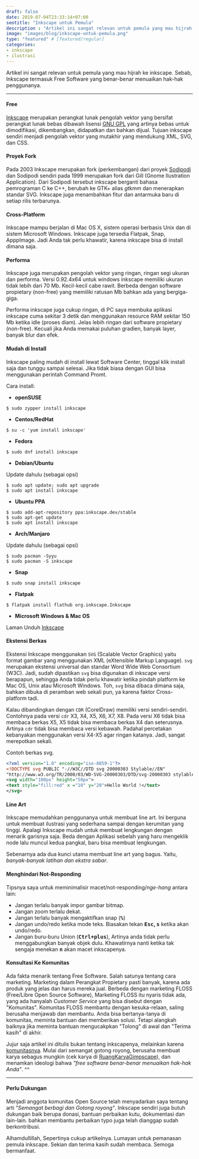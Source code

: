 ```yaml
---
draft: false
date: 2019-07-04T23:33:14+07:00
seotitle: "Inkscape untuk Pemula"
description : "Artikel ini sangat relevan untuk pemula yang mau hijrah ke inkscape. Serta hal-hal yang perlu diketahui tentang inkscape dasar mulai dari pemasangan, performa, komunitas, dan kebebasan perangkat lunak."
image: "images/blog/inkscape-untuk-pemula.png"
type: "featured" # [featured/regular]
categories:
- inkscape
- ilustrasi
---
```


Artikel ini sangat relevan untuk pemula yang mau hijrah ke inkscape. Sebab, Inkscape termasuk Free Software yang benar-benar menuaikan hak-hak penggunanya.

***

#### Free

[Inkscape] merupakan perangkat lunak pengolah vektor yang bersifat perangkat lunak bebas dibawah lisensi [GNU GPL](https://id.m.wikipedia.org/wiki/GNU_GPL) yang artinya bebas untuk dimodifikasi, dikembangkan, didapatkan dan bahkan dijual. Tujuan inkscape sendiri menjadi pengolah vektor yang mutakhir yang mendukung XML, SVG, dan CSS.

#### Proyek Fork

Pada 2003 Inkscape merupakan fork (perkembangan) dari proyek [Sodipodi](https://id.m.wikipedia.org/wiki/Sodipodi) dan Sodipodi sendiri pada 1999 merupakan fork dari Gill (Gnome Ilustration Application). Dari Sodipodi tersebut inkscape berganti bahasa pemrograman C ke C++, berubah ke GTK+ alias _gtkmm_ dan menerapkan standar SVG. Inkscape juga menambahkan fitur dan antarmuka baru di setiap rilis terbarunya.

#### Cross-Platform

Inkscape mampu berjalan di Mac OS X, sistem operasi berbasis Unix dan di sistem Microsoft Windows. Inkscape juga tersedia Flatpak, Snap, ApppImage. Jadi Anda tak perlu khawatir, karena inkscape bisa di install dimana saja.

#### Performa

Inkscape juga merupakan pengolah vektor yang ringan, ringan segi ukuran dan performa. Versi 0.92.4x64 untuk windows inkscape memiliki ukuran tidak lebih dari 70 Mb. Kecil-kecil cabe rawit. Berbeda dengan software propietary (non-free) yang memiliki ratusan Mb bahkan ada yang bergiga-giga.

Performa inkscape juga cukup ringan, di PC saya membuka aplikasi inkscape cuma sekitar 3 detik dan menggunakan resource RAM sekitar 150 Mb ketika idle (proses diam). Jelas lebih ringan dari software propietary (non-free). Kecuali jika Anda memakai puluhan gradien, banyak layer, banyak blur dan efek.

#### Mudah di Install

Inkscape paling mudah di install lewat Software Center, tinggal klik install saja dan tunggu sampai selesai. Jika tidak biasa dengan GUI bisa menggunakan perintah Command Promt.

Cara install:

- **openSUSE**

```
$ sudo zypper install inkscape
```

- **Centos/RedHat**

```
$ su -c 'yum install inkscape'
```

- **Fedora**

```
$ sudo dnf install inkscape
```

- **Debian/Ubuntu**

Update dahulu (sebagai opsi)

```
$ sudo apt update; sudo apt upgrade
$ sudo apt install inkscape
```

- **Ubuntu PPA**

```
$ sudo add-apt-repository ppa:inkscape.dev/stable
$ sudo apt-get update
$ sudo apt install inkscape
```

- **Arch/Manjaro**

Update dahulu (sebagai opsi)

```
$ sudo pacman -Syyu
$ sudo pacman -S inkscape
```

- **Snap**

```
$ sudo snap install inkscape
```

- **Flatpak**
```
$ flatpak install flathub org.inkscape.Inkscape
```

- **Microsoft Windows & Mac OS**

Laman Unduh [Inkscape]

#### Ekstensi Berkas

Ekstensi Inkscape menggunakan `SVG` (Scalable Vector Graphics) yaitu format gambar yang menggunakan XML (eXtensible Markup Language). `svg` merupakan ekstensi universal dan standar Word Wide Web Consortium (W3C). Jadi, sudah dipastikan `svg` bisa digunakan di inkscape versi berapapun, sehingga Anda tidak perlu khawatir ketika pindah platform ke Mac OS, Unix atau Microsoft Windows. Toh, `svg` bisa dibaca dimana saja, bahkan dibuka di peramban web sekali pun, ya karena faktor Cross-platform tadi.

Kalau dibandingkan dengan `CDR` (CorelDraw) memiliki versi sendiri-sendiri. Contohnya pada versi `cdr` X3, X4, X5, X6, X7, X8. Pada versi X6 tidak bisa membaca berkas X5, X5 tidak bisa membaca berkas X4 dan seterusnya. Artinya `cdr` tidak bisa membaca versi kebawah. Padahal percetakan kebanyakan menggunakan versi X4-X5 agar ringan katanya. Jadi, sangat merepotkan sekali.

Contoh berkas svg.
```svg
<?xml version="1.0" encoding="iso-8859-1"?>
<!DOCTYPE svg PUBLIC "-//W3C//DTD svg 20000303 Stylable//EN"
"http://www.w3.org/TR/2000/03/WD-SVG-20000303/DTD/svg-20000303 stylable.dtd">
<svg width="100px" height="50px">
<text style="fill:red" x ="10" y="20">Hello World !</text>
</svg>
```

#### Line Art

Inkscape memudahkan penggunanya untuk membuat line art. Ini berguna untuk membuat ilustrasi yang sederhana sampai dengan kerumitan yang tinggi. Apalagi Inkscape mudah untuk membuat lengkungan dengan menarik garisnya saja. Beda dengan Aplikasi sebelah yang haru mengeklik node lalu muncul kedua pangkal, baru bisa membuat lengkungan.

Sebenarnya ada dua kunci utama membuat line art yang bagus. Yaitu, _banyak-banyak latihan dan ekstra sabar_.

#### Menghindari Not-Responding

Tipsnya saya untuk meminimalisir macet/not-responding/_nge-hang_ antara lain:

* Jangan terlalu banyak impor gambar bitmap.
* Jangan zoom terlalu dekat.
* Jangan terlalu banyak mengaktifkan snap (**<kbd>%</kbd>**)
* Jangan undo/redo ketika mode teks. Biasakan tekan **<kbd>Esc</kbd>, <kbd>s</kbd>** ketika akan undo/redo.
* Jangan buru-buru Union (**<kbd><kbd>Ctrl</kbd>+<kbd>plus</kbd></kbd>**), Artinya anda tidak perlu menggabungkan banyak objek dulu. Khawatirnya nanti ketika tak sengaja menekan **<kbd>n</kbd>** akan macet inkscapenya.

#### Konsultasi Ke Komunitas

Ada fakta menarik tentang Free Software. Salah satunya tentang cara marketing. Marketing dalam Perangkat Propietary pasti banyak, karena ada produk yang jelas dan harus mereka jual. Berbeda dengan marketing FLOSS (Free/Libre Open Source Software), Marketing FLOSS itu nyaris tidak ada, yang ada hanyalah _Customer Service_ yang bisa disebut dengan "Komunitas". Komunitas FLOSS membantu dengan kesuka-relaan, saling berusaha menjawab dan membantu. Anda bisa bertanya-tanya di komunitas, meminta bantuan dan memberikan solusi. Tetapi alangkah baiknya jika meminta bantuan mengucakpkan "Tolong" di awal dan "Terima kasih" di akhir.

Jujur saja artikel ini ditulis bukan tentang inkscapenya, melainkan karena [komunitasnya](https:www.t.me/gimpscape). Mulai dari semangat gotong royong, berusaha membuat karya sebagus mungkin (cek karya di [RuangKaryaGimpscape](https:www.t.me/gimpscape_ruang_karya)), dan menamkan ideologi bahwa _"free software benar-benar menuaikan hak-hak Anda"_. ^^

***

#### Perlu Dukungan

Menjadi anggota komunitas Open Source telah menyadarkan saya tentang arti _"Semangat berbagi dan Gotong royong"_. Inkscape sendiri juga butuh dukungan baik berupa donasi, bantuan perbaikan kutu, dokumentasi dan lain-lain. bahkan membantu perbaikan typo juga telah dianggap sudah berkontribusi.

Alhamdullillah, Sepertinya cukup artikelnya. Lumayan untuk pemanasan pemula inkscape. Sekian dan terima kasih sudah membaca. Semoga bermanfaat.

[Inkscape]:https://www.inkscape.org
[Gimp]:https://www.gimp.org
[GNOME.ID]:https://www.gnome.id
